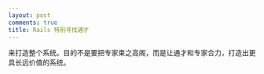 ```yaml
---
layout: post
comments: true
title: Rails 特别寻找通才
---
```




来打造整个系统。目的不是要把专家束之高阁，而是让通才和专家合力，打造出更具长远价值的系统。

